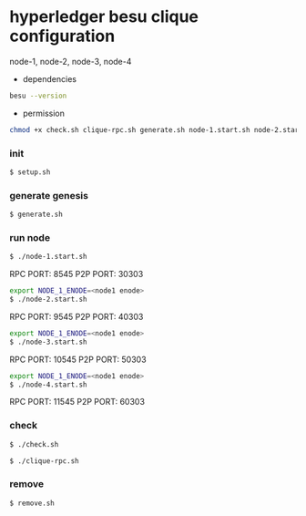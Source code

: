 # hyperledger besu clique configuration

node-1, node-2, node-3, node-4

* dependencies

```bash
besu --version
```

* permission

```bash
chmod +x check.sh clique-rpc.sh generate.sh node-1.start.sh node-2.start.sh node-3.start.sh node-4.start.sh remove.sh setup.sh
```

### init

```bash
$ setup.sh
```

### generate genesis

```bash
$ generate.sh
```

### run node

```bash
$ ./node-1.start.sh
```

RPC PORT: 8545
P2P PORT: 30303

```bash
export NODE_1_ENODE=<node1 enode>
$ ./node-2.start.sh
```

RPC PORT: 9545
P2P PORT: 40303

```bash
export NODE_1_ENODE=<node1 enode>
$ ./node-3.start.sh
```

RPC PORT: 10545
P2P PORT: 50303

```bash
export NODE_1_ENODE=<node1 enode>
$ ./node-4.start.sh
```

RPC PORT: 11545
P2P PORT: 60303

### check

```bash
$ ./check.sh
```

```bash
$ ./clique-rpc.sh
```

### remove

```bash
$ remove.sh
```